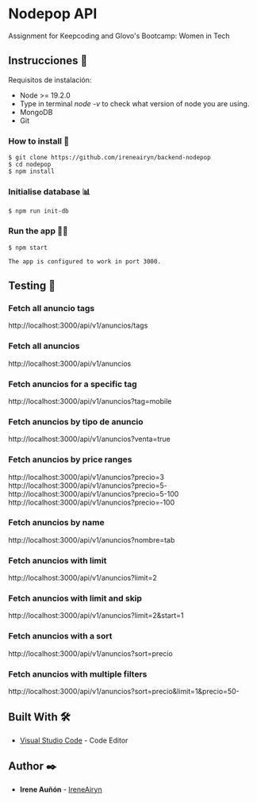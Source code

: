 # Nodepop API
Assignment for Keepcoding and Glovo's Bootcamp: Women in Tech

## Instrucciones 📖

Requisitos de instalación:

- Node >= 19.2.0 
- Type in terminal _node -v_ to check what version of node you are using. 
- MongoDB
- Git

### How to install 💾

	$ git clone https://github.com/ireneairyn/backend-nodepop
	$ cd nodepop
	$ npm install
	
### Initialise database 📊
	$ npm run init-db
	
### Run the app 🏃‍♀️
	$ npm start
	
	The app is configured to work in port 3000. 
	
## Testing 🧪

### Fetch all anuncio tags

http://localhost:3000/api/v1/anuncios/tags

### Fetch all anuncios

http://localhost:3000/api/v1/anuncios

### Fetch anuncios for a specific tag

http://localhost:3000/api/v1/anuncios?tag=mobile

### Fetch anuncios by tipo de anuncio

http://localhost:3000/api/v1/anuncios?venta=true

### Fetch anuncios by price ranges

http://localhost:3000/api/v1/anuncios?precio=3
http://localhost:3000/api/v1/anuncios?precio=5-
http://localhost:3000/api/v1/anuncios?precio=5-100
http://localhost:3000/api/v1/anuncios?precio=-100

### Fetch anuncios by name

http://localhost:3000/api/v1/anuncios?nombre=tab

### Fetch anuncios with limit

http://localhost:3000/api/v1/anuncios?limit=2

### Fetch anuncios with limit and skip

http://localhost:3000/api/v1/anuncios?limit=2&start=1

### Fetch anuncios with a sort

http://localhost:3000/api/v1/anuncios?sort=precio

### Fetch anuncios with multiple filters

http://localhost:3000/api/v1/anuncios?sort=precio&limit=1&precio=50-

## Built With 🛠️

* [Visual Studio Code](https://code.visualstudio.com/) - Code Editor

## Author ✒️

* **Irene Auñón** - [IreneAiryn](https://github.com/IreneAiryn)